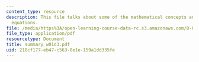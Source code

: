```yaml
---
content_type: resource
description: This file talks about some of the mathematical concepts and Maxwell?s
  equations.
file: /media/https%3A/open-learning-course-data-rc.s3.amazonaws.com/8-02t-electricity-and-magnetism-spring-2005/218cf177eb47c5630e1e159a1dd335fe_summary_w01d3.pdf
file_type: application/pdf
resourcetype: Document
title: summary_w01d3.pdf
uid: 218cf177-eb47-c563-0e1e-159a1dd335fe
---
```

